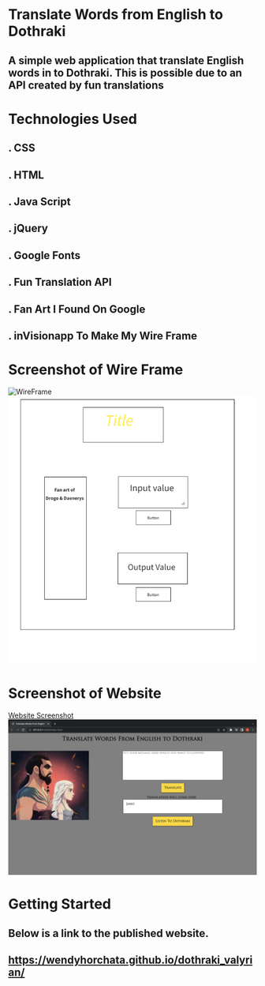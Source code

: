 
# Translate Words from English to Dothraki

## A simple web application that translate English words in to Dothraki. This is possible due to an API created by fun translations


# Technologies Used
 ## . CSS
 ## . HTML
 ## . Java Script
 ## . jQuery
 ## . Google Fonts
 ## . Fun Translation API 
 ## . Fan Art I Found On Google 
 ## . inVisionapp To Make My Wire Frame 


# Screenshot of Wire Frame 
![WireFrame](https://github.com/[username]/[reponame]/blob/[branch]/image.jpg?raw=true) 
![WireFrame](./Images/DothrakiTranslateWireFrame.png)

# Screenshot of Website
[Website Screenshot](https://github.com/[username]/[reponame]/blob/[branch]/image.jpg?raw=true) 
![Website Screenshot](./Images/Dothraki-Translate-Website-View.png)




# Getting Started
## Below is a link to the published website. 
## https://wendyhorchata.github.io/dothraki_valyrian/
